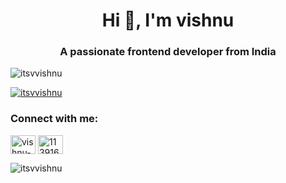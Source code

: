 <h1 align="center">Hi 👋, I'm vishnu</h1>
<h3 align="center">A passionate frontend developer from India</h3>

<p align="left"> <img src="https://komarev.com/ghpvc/?username=itsvvishnu&label=Profile%20views&color=0e75b6&style=flat" alt="itsvvishnu" /> </p>

<p align="left"> <a href="https://github.com/ryo-ma/github-profile-trophy"><img src="https://github-profile-trophy.vercel.app/?username=itsvvishnu" alt="itsvvishnu" /></a> </p>


<h3 align="left">Connect with me:</h3>
<p align="left">
<a href="https://linkedin.com/in/vishnu-v-a3773b11b" target="blank"><img align="center" src="https://cdn.jsdelivr.net/npm/simple-icons@3.0.1/icons/linkedin.svg" alt="vishnu-v-a3773b11b" height="30" width="40" /></a>
<a href="https://stackoverflow.com/users/11391679" target="blank"><img align="center" src="https://cdn.jsdelivr.net/npm/simple-icons@3.0.1/icons/stackoverflow.svg" alt="11391679" height="30" width="40" /></a>
</p>

<p><img align="left" src="https://github-readme-stats.vercel.app/api/top-langs?username=itsvvishnu&show_icons=true&locale=en&layout=compact" alt="itsvvishnu" /></p>

<p>&nbsp;<img align="center" src="https://github-readme-stats.

